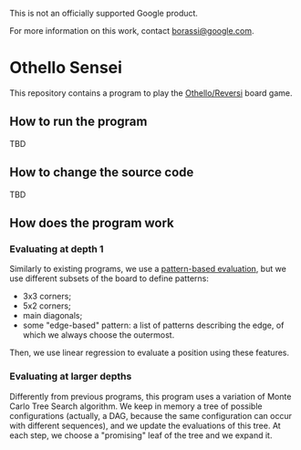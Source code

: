 This is not an officially supported Google product.

For more information on this work, contact borassi@google.com.

# Othello Sensei

This repository contains a program to play the
[Othello/Reversi](https://en.wikipedia.org/wiki/Reversi) board game.

## How to run the program

TBD

## How to change the source code

TBD

## How does the program work

### Evaluating at depth 1

Similarly to existing programs, we use a
[pattern-based evaluation](https://skatgame.net/mburo/log.html), but we use
different subsets of the board to define patterns:

*	3x3 corners;
*	5x2 corners;
*	main diagonals;
*	some "edge-based" pattern: a list of patterns describing the edge, of which
  we always choose the outermost.

Then, we use linear regression to evaluate a position using these features.

### Evaluating at larger depths

Differently from previous programs, this program uses a variation of Monte
Carlo Tree Search algorithm. We keep in memory a tree of possible
configurations (actually, a DAG, because the same configuration can occur with
different sequences), and we update the evaluations of this tree. At each step,
we choose a "promising" leaf of the tree and we expand it.
